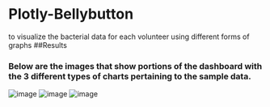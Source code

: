 # Plotly-Bellybutton
to visualize the bacterial data for each volunteer using different forms of graphs
##Results
### Below are the images that show portions of the dashboard with the 3 different types of charts pertaining to the sample data. 
![image](https://user-images.githubusercontent.com/107962343/192044434-a9bb281e-515a-4b52-9260-9e267a9a30e1.png)
![image](https://user-images.githubusercontent.com/107962343/192044495-e335cbae-179e-44ad-a8a2-d8e29c203876.png)
![image](https://user-images.githubusercontent.com/107962343/192052902-e3b86f83-ad2e-4b0d-a0c7-efcf10909852.png)
